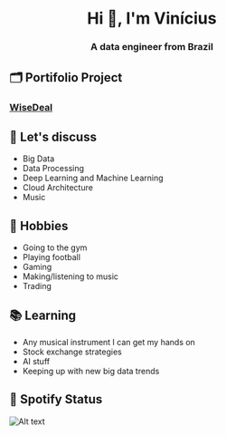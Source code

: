 <h1 align="center">Hi 👋, I'm Vinícius</h1>
<h3 align="center">A data engineer from Brazil</h3>

## 🗂 Portifolio Project

<h3><a href="https://github.com/ViniSpeck/WiseDeal">WiseDeal</a></h3>

## 💬 Let's discuss
- Big Data
- Data Processing
- Deep Learning and Machine Learning
- Cloud Architecture
- Music

## 📅 Hobbies
- Going to the gym
- Playing football
- Gaming
- Making/listening to music
- Trading

## 📚 Learning
- Any musical instrument I can get my hands on
- Stock exchange strategies
- AI stuff
- Keeping up with new big data trends

## 🎵 Spotify Status

![Alt text](https://spotify-recently-played-readme.vercel.app/api?user=12173638249&unique={true|1|on|yes})
